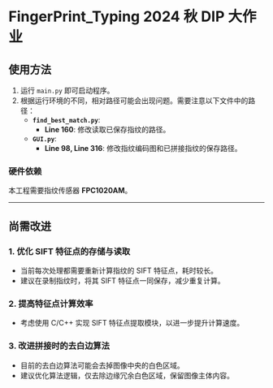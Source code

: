 # FingerPrint_Typing 2024 秋 DIP 大作业  

## 使用方法  
1. 运行 `main.py` 即可启动程序。  
2. 根据运行环境的不同，相对路径可能会出现问题。需要注意以下文件中的路径：  
   - **`find_best_match.py`**:  
     - **Line 160**: 修改读取已保存指纹的路径。  
   - **`GUI.py`**:  
     - **Line 98, Line 316**: 修改指纹编码图和已拼接指纹的保存路径。  

### 硬件依赖  
本工程需要指纹传感器 **FPC1020AM**。

---

## 尚需改进  

### 1. **优化 SIFT 特征点的存储与读取**  
   - 当前每次处理都需要重新计算指纹的 SIFT 特征点，耗时较长。  
   - 建议在录制指纹时，将其 SIFT 特征点一同保存，减少重复计算。  

### 2. **提高特征点计算效率**  
   - 考虑使用 C/C++ 实现 SIFT 特征点提取模块，以进一步提升计算速度。  

### 3. **改进拼接时的去白边算法**  
   - 目前的去白边算法可能会去掉图像中央的白色区域。  
   - 建议优化算法逻辑，仅去除边缘冗余白色区域，保留图像主体内容。  

